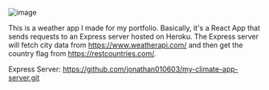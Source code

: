 ![image](https://user-images.githubusercontent.com/76676185/152686098-5529af34-a2a8-475e-b5b6-626222a1684e.png)


This is a weather app I made for my portfolio.
Basically, it's a React App that sends requests to an Express server hosted on Heroku.
The Express server will fetch city data from https://www.weatherapi.com/ and then get the country flag from https://restcountries.com/.

Express Server: https://github.com/jonathan010603/my-climate-app-server.git

